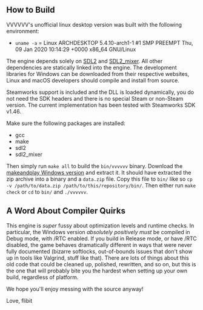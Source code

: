 How to Build
------------
VVVVVV's unofficial linux desktop version was built with the following environment:

- `uname -a` = Linux ARCHDESKTOP 5.4.10-arch1-1 #1 SMP PREEMPT Thu, 09 Jan 2020 10:14:29 +0000 x86_64 GNU/Linux

The engine depends solely on [SDL2](https://libsdl.org/) and
[SDL2_mixer](https://www.libsdl.org/projects/SDL_mixer/). All other dependencies
are statically linked into the engine. The development libraries for Windows can
be downloaded from their respective websites, Linux and macOS developers should
compile and install from source.

Steamworks support is included and the DLL is loaded dynamically, you do not
need the SDK headers and there is no special Steam or non-Steam version. The
current implementation has been tested with Steamworks SDK v1.46.

Make sure the following packages are installed:
- gcc
- make
- sdl2
- sdl2_mixer

Then simply run `make all` to build the `bin/vvvvvv` binary. Download the [makeandplay Windows version](http://distractionware.com/blog/category/vvvvvv-make-and-play/) and extract it. It should have extracted the zip archive into a binary and a `data.zip` file. Copy this file to `bin/` like so `cp -v /path/to/data.zip /path/to/this/repository/bin/`. Then either run `make check` or `cd` to `bin/` and `./vvvvvv`. 

A Word About Compiler Quirks
----------------------------

This engine is _super_ fussy about optimization levels and runtime checks. In
particular, the Windows version _absolutely positively must_ be compiled in
Debug mode, with /RTC enabled. If you build in Release mode, or have /RTC
disabled, the game behaves dramatically different in ways that were never fully
documented (bizarre softlocks, out-of-bounds issues that don't show up in tools
like Valgrind, stuff like that). There are lots of things about this old code
that could be cleaned up, polished, rewritten, and so on, but this is the one
that will probably bite you the hardest when setting up your own build,
regardless of platform.

We hope you'll enjoy messing with the source anyway!

Love, flibit
